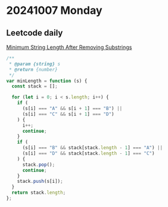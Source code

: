 # 20241007 Monday

## Leetcode daily

[Minimum String Length After Removing Substrings](https://leetcode.com/problems/minimum-string-length-after-removing-substrings/?envType=daily-question&envId=2024-10-07)

```js
/**
 * @param {string} s
 * @return {number}
 */
var minLength = function (s) {
  const stack = [];

  for (let i = 0; i < s.length; i++) {
    if (
      (s[i] === "A" && s[i + 1] === "B") ||
      (s[i] === "C" && s[i + 1] === "D")
    ) {
      i++;
      continue;
    }
    if (
      (s[i] === "B" && stack[stack.length - 1] === "A") ||
      (s[i] === "D" && stack[stack.length - 1] === "C")
    ) {
      stack.pop();
      continue;
    }
    stack.push(s[i]);
  }
  return stack.length;
};
```
